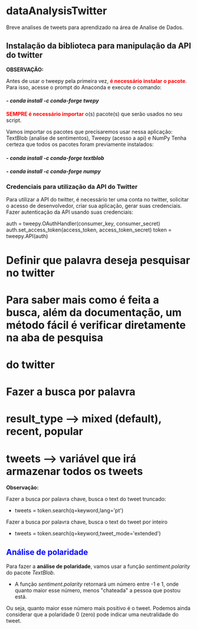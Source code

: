 # dataAnalysisTwitter
Breve analises de tweets para aprendizado na área de Analise de Dados. 

## Instalação da biblioteca para manipulação da API do twitter
**OBSERVAÇÃO:**
 
Antes de usar o tweepy pela primeira vez, **<font color='red'>é necessário instalar o pacote</font>**. Para isso, acesse o prompt do Anaconda e execute o comando:
#### - *conda install -c conda-forge twepy*

 **<font color='red'>SEMPRE é necessário importar</font>**  o(s) pacote(s) que serão usados no seu script.

 Vamos importar os pacotes que precisaremos usar nessa aplicação: TextBlob (analise de sentimentos), Tweepy (acesso a api) e NumPy
 Tenha certeza que todos os pacotes foram previamente instalados:
 #### - *conda install -c conda-forge textblob*   
 #### - *conda install -c conda-forge numpy*
 
 ### Credenciais para utilização da API do Twitter

Para utilizar a API do twitter, é necessário ter uma conta no twitter, solicitar o acesso de desenvolvedor, criar sua aplicação, gerar suas credenciais.
Fazer autenticação da API usando suas credenciais:

auth = tweepy.OAuthHandler(consumer_key, consumer_secret)
auth.set_access_token(access_token, access_token_secret)
token = tweepy.API(auth)

# Definir que palavra deseja pesquisar no twitter
# Para saber mais como é feita a busca, além da documentação, um método fácil é verificar diretamente na aba de pesquisa
# do twitter
# Fazer a busca por palavra
# result_type --> mixed (default), recent, popular
# tweets --> variável que irá armazenar todos os tweets
 **Observação:**
 
 Fazer a busca por palavra chave, busca o text do tweet truncado:
 * tweets = token.search(q=keyword,lang='pt')
 
Fazer a busca por palavra chave, busca o text do tweet por inteiro
 * tweets = token.search(q=keyword,tweet_mode='extended')

## <font color=blue>Análise de polaridade</font>

 Para fazer a **análise de polaridade**, vamos usar a função *sentiment.polarity* do pacote *TextBlob*.
 
 * A função *sentiment.polarity* retornará um número entre -1 e 1, onde quanto maior esse número, menos "chateada" a pessoa que postou está. 
 
 Ou seja, quanto maior esse número mais positivo é o tweet. Podemos ainda considerar que a polaridade 0 (zero) pode indicar uma neutralidade do tweet.
